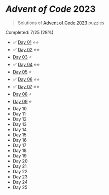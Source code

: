 # _Advent of Code_ 2023

> Solutions of [Advent of Code 2023](http://adventofcode.com/2023/) puzzles

Completed: 7/25 (28%)

-   ✅ [Day 01](https://github.com/ssynowiec/AdventOfCode/tree/main/2023/Day%2001) ⭐⭐
-   ✅ [Day 02](https://github.com/ssynowiec/AdventOfCode/tree/main/2023/Day%2002) ⭐⭐
-   [Day 03](https://github.com/ssynowiec/AdventOfCode/tree/main/2023/Day%2003) ⭐
-   ✅ [Day 04](https://github.com/ssynowiec/AdventOfCode/tree/main/2023/Day%2004) ⭐⭐
-   [Day 05](https://github.com/ssynowiec/AdventOfCode/tree/main/2023/Day%2005) ⭐
-   ✅ [Day 06](https://github.com/ssynowiec/AdventOfCode/tree/main/2023/Day%2006) ⭐⭐
-   ✅ [Day 07](https://github.com/ssynowiec/AdventOfCode/tree/main/2023/Day%2007) ⭐⭐
-   [Day 08](https://github.com/ssynowiec/AdventOfCode/tree/main/2023/Day%2008) ⭐
-   [Day 09](https://github.com/ssynowiec/AdventOfCode/tree/main/2023/Day%2009) ⭐
-   Day 10
-   Day 11
-   Day 12
-   Day 13
-   Day 14
-   Day 15
-   Day 16
-   Day 17
-   Day 18
-   Day 19
-   Day 20
-   Day 21
-   Day 22
-   Day 23
-   Day 24
-   Day 25
